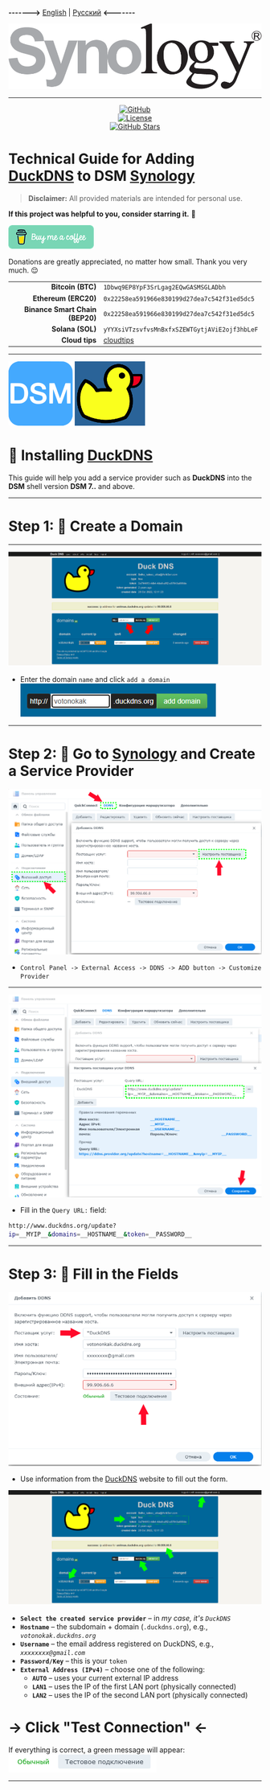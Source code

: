 **------->** [English](/README_en_EN.md) | [Русский](/README.md) **<-------**

<p align="center">
  <picture>
    <source media="(prefers-color-scheme: dark)" srcset="./media/logo-dark.png">
    <img alt="Project Logo" src="./media/logo-light.png" width="512" height="auto">
  </picture>
</p>

---

<div align="center">

[![GitHub](https://img.shields.io/badge/GitHub-blue?style=flat&logo=github)](https://github.com/AnikBeris)  
[![License](https://img.shields.io/badge/License-purple?style=flat&logo=github)](https://github.com/AnikBeris/n8n-docker/blob/main/LICENSE.md)  
[![GitHub Stars](https://img.shields.io/github/stars/your-repo?style=flat&logo=github&label=Stars&color=orange)](https://github.com/AnikBeris)

</div>

# Technical Guide for Adding [DuckDNS](https://www.duckdns.org) to DSM [Synology](https://www.synology.com/)

> **Disclaimer:** All provided materials are intended for personal use.

**If this project was helpful to you, consider starring it.** :star2:

<p align="left">
  <a href="https://pay.cloudtips.ru/p/7249ba98" target="_blank">
    <img src="./media/buymeacoffe.png" alt="Image">
  </a>
</p>

Donations are greatly appreciated, no matter how small. Thank you very much. 😌

| | |
|-------------:|:-------------|
| **Bitcoin (BTC)** | `1Dbwq9EP8YpF3SrLgag2EQwGASMSGLADbh` |
| **Ethereum (ERC20)** | `0x22258ea591966e830199d27dea7c542f31ed5dc5` |
| **Binance Smart Chain (BEP20)** | `0x22258ea591966e830199d27dea7c542f31ed5dc5` |
| **Solana (SOL)** | `yYYXsiVTzsvfvsMnBxfxSZEWTGytjAViE2ojf3hbLeF` |
| **Cloud tips** | [cloudtips](https://pay.cloudtips.ru/p/7249ba98) |

---
  <picture>
    <img alt="Project Logo" src="./media/logo-dsm.png" width="128" height="auto">
    <img alt="Project Logo" src="./media/logo-DuckDns.png" width="140" height="auto">
  </picture>

# 🚀 Installing [DuckDNS](https://www.duckdns.org)

This guide will help you add a service provider such as **DuckDNS** into the **DSM** shell version **DSM 7..** and above.

---

# Step 1: 📌 Create a Domain
---
![//](./media/DuckDNS_Synology_1.png)

- Enter the domain `name` and click `add a domain`
![//](./media/DuckDNS_Synology_1-2.png)

---

# Step 2: 📌 Go to [Synology](https://www.synology.com/) and Create a Service Provider

![//](./media/DuckDNS_Synology_3.png)

- `Control Panel -> External Access -> DDNS -> ADD button -> Customize Provider`

---

![//](./media/DuckDNS_Synology_4.png)

- Fill in the `Query URL:` field:

```bash
http://www.duckdns.org/update?
ip=__MYIP__&domains=__HOSTNAME__&token=__PASSWORD__
```

---

# Step 3: 📌 Fill in the Fields

![//](./media/DuckDNS_Synology_5.png)

- Use information from the [DuckDNS](https://www.duckdns.org) website to fill out the form.

![//](./media/DuckDNS_Synology_2.png)

- **`Select the created service provider`** – in *my case, it's `DuckDNS`*  
- **`Hostname`** – the subdomain + domain (`.duckdns.org`), e.g., *`votonokak.duckdns.org`*  
- **`Username`** – the email address registered on DuckDNS, e.g., *`xxxxxxxx@gmail.com`*  
- **`Password/Key`** – this is your `token`  
- **`External Address (IPv4)`** – choose one of the following:  
  - **`AUTO`** – uses your current external IP address  
  - **`LAN1`** – uses the IP of the first LAN port (physically connected)  
  - **`LAN2`** – uses the IP of the second LAN port (physically connected)

# -> **Click "Test Connection"** <-

If everything is correct, a green message will appear:  
![//](./media/DuckDNS_Synology_6.png)

---